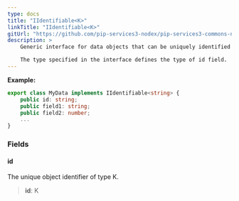 ```yaml
---
type: docs
title: "IIdentifiable<K>"
linkTitle: "IIdentifiable<K>"
gitUrl: "https://github.com/pip-services3-nodex/pip-services3-commons-nodex"
description: > 
    Generic interface for data objects that can be uniquely identified by an id.

    The type specified in the interface defines the type of id field.
---
```


**Example:**
```typescript
export class MyData implements IIdentifiable<string> {
    public id: string;
    public field1: string;
    public field2: number; 
    ...
}
```

### Fields

<span class="hide-title-link">

#### id
The unique object identifier of type K.
> **id**: K

</span>